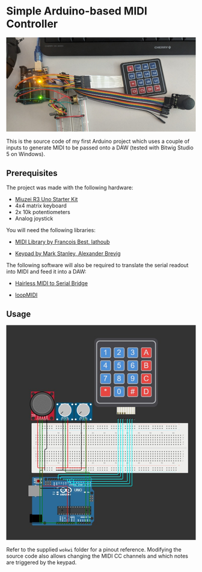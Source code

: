 # Simple Arduino-based MIDI Controller

![image](image.jpg)

This is the source code of my first Arduino project which uses a couple of inputs to generate MIDI to be passed onto a DAW (tested with Bitwig Studio 5 on Windows).

## Prerequisites

The project was made with the following hardware:

- [Miuzei R3 Uno Starter Kit](https://amzn.eu/d/6Cfzlgt)
- 4x4 matrix keyboard
- 2x 10k potentiometers
- Analog joystick

You will need the following libraries:

- [MIDI Library by Francois Best, lathoub](https://github.com/FortySevenEffects/arduino_midi_library)

- [Keypad by Mark Stanley, Alexander Brevig](https://github.com/Chris--A/Keypad)

The following software will also be required to translate the serial readout into MIDI and feed it into a DAW:

- [Hairless MIDI to Serial Bridge](https://projectgus.github.io/hairless-midiserial/)

- [loopMIDI](https://www.tobias-erichsen.de/software/loopmidi.html)

## Usage

![wokwi](wokwi.jpg)

Refer to the supplied `wokwi` folder for a pinout reference. Modifying the source code also allows changing the MIDI CC channels and which notes are triggered by the keypad.